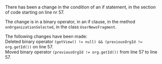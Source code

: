There has been a change in the condition of an if statement, in the section of code starting on line nr 57.
  
The change is in a binary operator, in an if clause, in the method ```onOrganizationSelected```, in the class ```UserNewsFragment```.
  
The following changes have been made:  
Deleted binary operator ```(getView() != null) && (previousOrgId != org.getId())``` on line 57.  
Moved binary operator ```(previousOrgId != org.getId())``` from line 57 to line 57.  
